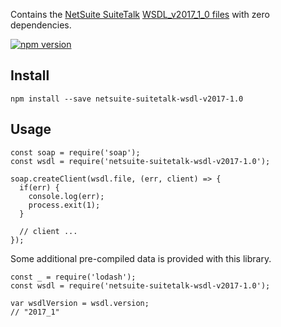 Contains the [NetSuite SuiteTalk](http://www.netsuite.com/portal/developers/resources/suitetalk-documentation.shtml) [WSDL_v2017_1_0 files](http://www.netsuite.com/download/WSDL_v2017_1_0.zip) with zero dependencies.

[![npm version](https://badge.fury.io/js/netsuite-suitetalk-wsdl-v2017-1.0.svg)](https://badge.fury.io/js/netsuite-suitetalk-wsdl-v2017-1.0)

## Install

    npm install --save netsuite-suitetalk-wsdl-v2017-1.0

## Usage

```
const soap = require('soap');
const wsdl = require('netsuite-suitetalk-wsdl-v2017-1.0');

soap.createClient(wsdl.file, (err, client) => {
  if(err) {
    console.log(err);
    process.exit(1);
  }

  // client ...
});
```

Some additional pre-compiled data is provided with this library.

```
const _ = require('lodash');
const wsdl = require('netsuite-suitetalk-wsdl-v2017-1.0');

var wsdlVersion = wsdl.version;
// "2017_1"
```
